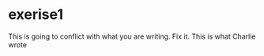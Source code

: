 # exerise1
This is going to conflict with what you are writing. Fix it. 
This is what Charlie wrote
